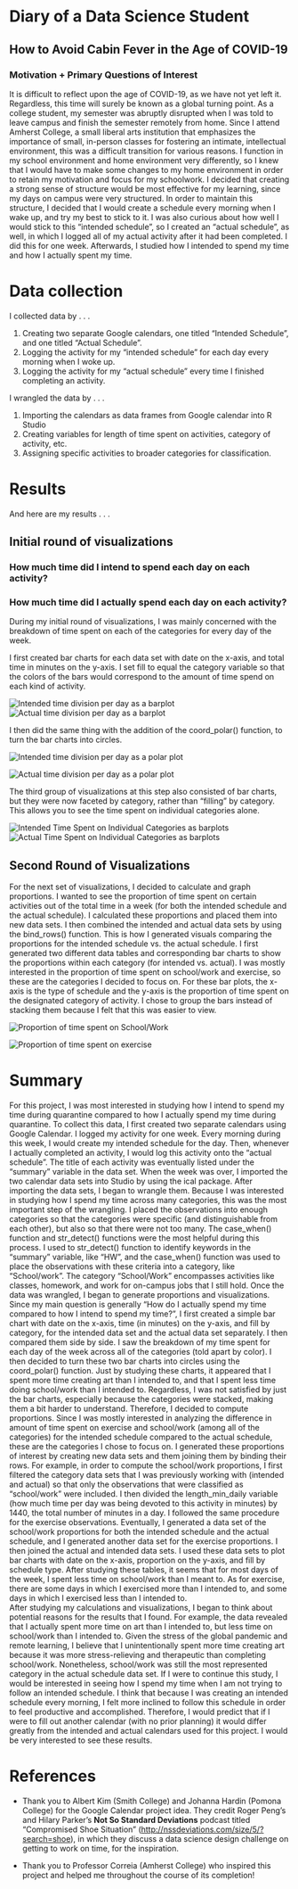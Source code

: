 Diary of a Data Science Student
===============================

How to Avoid Cabin Fever in the Age of COVID-19
-----------------------------------------------

### Motivation + Primary Questions of Interest

It is difficult to reflect upon the age of COVID-19, as we have not yet
left it. Regardless, this time will surely be known as a global turning
point. As a college student, my semester was abruptly disrupted when I
was told to leave campus and finish the semester remotely from home.
Since I attend Amherst College, a small liberal arts institution that
emphasizes the importance of small, in-person classes for fostering an
intimate, intellectual environment, this was a difficult transition for
various reasons. I function in my school environment and home
environment very differently, so I knew that I would have to make some
changes to my home environment in order to retain my motivation and
focus for my schoolwork. I decided that creating a strong sense of
structure would be most effective for my learning, since my days on
campus were very structured. In order to maintain this structure, I
decided that I would create a schedule every morning when I wake up, and
try my best to stick to it. I was also curious about how well I would
stick to this “intended schedule”, so I created an “actual schedule”, as
well, in which I logged all of my actual activity after it had been
completed. I did this for one week. Afterwards, I studied how I intended
to spend my time and how I actually spent my time.

Data collection
===============

I collected data by . . .

1.  Creating two separate Google calendars, one titled “Intended
    Schedule”, and one titled “Actual Schedule”.
2.  Logging the activity for my “intended schedule” for each day every
    morning when I woke up.
3.  Logging the activity for my “actual schedule” every time I finished
    completing an activity.

I wrangled the data by . . .

1.  Importing the calendars as data frames from Google calendar into R
    Studio
2.  Creating variables for length of time spent on activities, category
    of activity, etc.
3.  Assigning specific activities to broader categories for
    classification.

Results
=======

And here are my results . . .

Initial round of visualizations
-------------------------------

### How much time did I intend to spend each day on each activity?

### How much time did I actually spend each day on each activity?

During my initial round of visualizations, I was mainly concerned with
the breakdown of time spent on each of the categories for every day of
the week.

I first created bar charts for each data set with date on the x-axis,
and total time in minutes on the y-axis. I set fill to equal the
category variable so that the colors of the bars would correspond to the
amount of time spend on each kind of activity.

![Intended time division per day as a barplot](./images/Rplot1.png)
![Actual time division per day as a barplot](./images/Rplot2.png)

I then did the same thing with the addition of the coord\_polar()
function, to turn the bar charts into circles.

![Intended time division per day as a polar plot](./images/Rplot3.png)

![Actual time division per day as a polar plot](./images/Rplot4.png)

The third group of visualizations at this step also consisted of bar
charts, but they were now faceted by category, rather than “filling” by
category. This allows you to see the time spent on individual categories
alone.

![Intended Time Spent on Individual Categories as
barplots](./images/Rplot5.png) ![Actual Time Spent on Individual
Categories as barplots](./images/Rplot6.png)

Second Round of Visualizations
------------------------------

For the next set of visualizations, I decided to calculate and graph
proportions. I wanted to see the proportion of time spent on certain
activities out of the total time in a week (for both the intended
schedule and the actual schedule). I calculated these proportions and
placed them into new data sets. I then combined the intended and actual
data sets by using the bind\_rows() function. This is how I generated
visuals comparing the proportions for the intended schedule vs. the
actual schedule. I first generated two different data tables and
corresponding bar charts to show the proportions within each category
(for intended vs. actual). I was mostly interested in the proportion of
time spent on school/work and exercise, so these are the categories I
decided to focus on. For these bar plots, the x-axis is the type of
schedule and the y-axis is the proportion of time spent on the
designated category of activity. I chose to group the bars instead of
stacking them because I felt that this was easier to view.

![Proportion of time spent on School/Work](./images/Rplot7.png)

![Proportion of time spent on exercise](./images/Rplot8.png)

Summary
=======

For this project, I was most interested in studying how I intend to
spend my time during quarantine compared to how I actually spend my time
during quarantine. To collect this data, I first created two separate
calendars using Google Calendar. I logged my activity for one week.
Every morning during this week, I would create my intended schedule for
the day. Then, whenever I actually completed an activity, I would log
this activity onto the “actual schedule”. The title of each activity was
eventually listed under the “summary” variable in the data set. When the
week was over, I imported the two calendar data sets into Studio by
using the ical package. After importing the data sets, I began to
wrangle them. Because I was interested in studying how I spend my time
across many categories, this was the most important step of the
wrangling. I placed the observations into enough categories so that the
categories were specific (and distinguishable from each other), but also
so that there were not too many. The case\_when() function and
str\_detect() functions were the most helpful during this process. I
used to str\_detect() function to identify keywords in the “summary”
variable, like “HW”, and the case\_when() function was used to place the
observations with these criteria into a category, like “School/work”.
The category “School/Work” encompasses activities like classes,
homework, and work for on-campus jobs that I still hold. Once the data
was wrangled, I began to generate proportions and visualizations. Since
my main question is generally “How do I actually spend my time compared
to how I intend to spend my time?”, I first created a simple bar chart
with date on the x-axis, time (in minutes) on the y-axis, and fill by
category, for the intended data set and the actual data set separately.
I then compared them side by side. I saw the breakdown of my time spent
for each day of the week across all of the categories (told apart by
color). I then decided to turn these two bar charts into circles using
the coord\_polar() function. Just by studying these charts, it appeared
that I spent more time creating art than I intended to, and that I spent
less time doing school/work than I intended to. Regardless, I was not
satisfied by just the bar charts, especially because the categories were
stacked, making them a bit harder to understand. Therefore, I decided to
compute proportions. Since I was mostly interested in analyzing the
difference in amount of time spent on exercise and school/work (among
all of the categories) for the intended schedule compared to the actual
schedule, these are the categories I chose to focus on. I generated
these proportions of interest by creating new data sets and them joining
them by binding their rows. For example, in order to compute the
school/work proportions, I first filtered the category data sets that I
was previously working with (intended and actual) so that only the
observations that were classified as “school/work” were included. I then
divided the length\_min\_daily variable (how much time per day was being
devoted to this activity in minutes) by 1440, the total number of
minutes in a day. I followed the same procedure for the exercise
observations. Eventually, I generated a data set of the school/work
proportions for both the intended schedule and the actual schedule, and
I generated another data set for the exercise proportions. I then joined
the actual and intended data sets. I used these data sets to plot bar
charts with date on the x-axis, proportion on the y-axis, and fill by
schedule type. After studying these tables, it seems that for most days
of the week, I spent less time on school/work than I meant to. As for
exercise, there are some days in which I exercised more than I intended
to, and some days in which I exercised less than I intended to.  
After studying my calculations and visualizations, I began to think
about potential reasons for the results that I found. For example, the
data revealed that I actually spent more time on art than I intended to,
but less time on school/work than I intended to. Given the stress of the
global pandemic and remote learning, I believe that I unintentionally
spent more time creating art because it was more stress-relieving and
therapeutic than completing school/work. Nonetheless, school/work was
still the most represented category in the actual schedule data set. If
I were to continue this study, I would be interested in seeing how I
spend my time when I am not trying to follow an intended schedule. I
think that because I was creating an intended schedule every morning, I
felt more inclined to follow this schedule in order to feel productive
and accomplished. Therefore, I would predict that if I were to fill out
another calendar (with no prior planning) it would differ greatly from
the intended and actual calendars used for this project. I would be very
interested to see these results.

References
==========

-   Thank you to Albert Kim (Smith College) and Johanna Hardin (Pomona
    College) for the Google Calendar project idea. They credit Roger
    Peng’s and Hilary Parker’s **Not So Standard Deviations** podcast
    titled “Compromised Shoe Situation”
    (<a href="http://nssdeviations.com/size/5/?search=shoe" class="uri">http://nssdeviations.com/size/5/?search=shoe</a>),
    in which they discuss a data science design challenge on getting to
    work on time, for the inspiration.

-   Thank you to Professor Correia (Amherst College) who inspired this
    project and helped me throughout the course of its completion!
